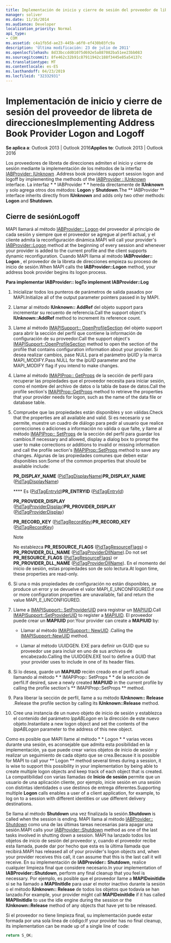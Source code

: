 ```yaml
---
title: Implementación de inicio y cierre de sesión del proveedor de libreta de direcciones
manager: soliver
ms.date: 11/16/2014
ms.audience: Developer
localization_priority: Normal
api_type:
- COM
ms.assetid: c4a1fb5d-ae23-445b-a6f0-ef430b03fc9a
description: 'Última modificación: 23 de julio de 2011'
ms.openlocfilehash: 8d33bccdd01075d692e5a887082ba51ee23bb083
ms.sourcegitcommit: 8fe462c32b91c87911942c188f3445e85a54137c
ms.translationtype: MT
ms.contentlocale: es-ES
ms.lasthandoff: 04/23/2019
ms.locfileid: "32332931"
---
```

# <a name="implementing-address-book-provider-logon-and-logoff"></a><span data-ttu-id="c73ba-103">Implementación de inicio y cierre de sesión del proveedor de libreta de direcciones</span><span class="sxs-lookup"><span data-stu-id="c73ba-103">Implementing Address Book Provider Logon and Logoff</span></span>

<span data-ttu-id="c73ba-104">**Se aplica a**: Outlook 2013 | Outlook 2016</span><span class="sxs-lookup"><span data-stu-id="c73ba-104">**Applies to**: Outlook 2013 | Outlook 2016</span></span> 
  
<span data-ttu-id="c73ba-105">Los proveedores de libreta de direcciones admiten el inicio y cierre de sesión mediante la implementación de los métodos de la interfaz [IABProvider: IUnknown](iabprovideriunknown.md) .</span><span class="sxs-lookup"><span data-stu-id="c73ba-105">Address book providers support session logon and logoff by implementing the methods of the [IABProvider : IUnknown](iabprovideriunknown.md) interface.</span></span> <span data-ttu-id="c73ba-106">La interfaz \* \* IABProvider \* \* hereda directamente de **IUnknown** y solo agrega otros dos métodos: **Logon** y **Shutdown**.</span><span class="sxs-lookup"><span data-stu-id="c73ba-106">The \*\* IABProvider \*\* interface inherits directly from **IUnknown** and adds only two other methods: **Logon** and **Shutdown**.</span></span> 
  
## <a name="logoff"></a><span data-ttu-id="c73ba-107">Cierre de sesión</span><span class="sxs-lookup"><span data-stu-id="c73ba-107">Logoff</span></span>

<span data-ttu-id="c73ba-108">MAPI llamará al método [IABProvider:: Logon](iabprovider-logon.md) del proveedor al principio de cada sesión y siempre que el proveedor se agregue al perfil actual, y el cliente admita la reconfiguración dinámica.</span><span class="sxs-lookup"><span data-stu-id="c73ba-108">MAPI will call your provider's [IABProvider::Logon](iabprovider-logon.md) method at the beginning of every session and whenever your provider is added to the current profile and the client supports dynamic reconfiguration.</span></span> <span data-ttu-id="c73ba-109">Cuando MAPI llama al método **IABProvider:: Logon** , el proveedor de la libreta de direcciones empieza su proceso de inicio de sesión.</span><span class="sxs-lookup"><span data-stu-id="c73ba-109">When MAPI calls the **IABProvider::Logon** method, your address book provider begins its logon process.</span></span> 
  
<span data-ttu-id="c73ba-110">**Para implementar IABProvider:: log**</span><span class="sxs-lookup"><span data-stu-id="c73ba-110">**To implement IABProvider::Log**</span></span>
  
1. <span data-ttu-id="c73ba-111">Inicializar todos los punteros de parámetros de salida pasados por MAPI.</span><span class="sxs-lookup"><span data-stu-id="c73ba-111">Initialize all of the output parameter pointers passed in by MAPI.</span></span> 
    
2. <span data-ttu-id="c73ba-112">Llamar al método **IUnknown:: AddRef** del objeto support para incrementar su recuento de referencia.</span><span class="sxs-lookup"><span data-stu-id="c73ba-112">Call the support object's **IUnknown::AddRef** method to increment its reference count.</span></span> 
    
3. <span data-ttu-id="c73ba-113">Llame al método [IMAPISupport:: OpenProfileSection](imapisupport-openprofilesection.md) del objeto support para abrir la sección del perfil que contiene la información de configuración de su proveedor.</span><span class="sxs-lookup"><span data-stu-id="c73ba-113">Call the support object's [IMAPISupport::OpenProfileSection](imapisupport-openprofilesection.md) method to open the section of the profile that contains configuration information about your provider.</span></span> <span data-ttu-id="c73ba-114">Si desea realizar cambios, pase NULL para el parámetro _lpUID_ y la marca MAPI_MODIFY.</span><span class="sxs-lookup"><span data-stu-id="c73ba-114">Pass NULL for the  _lpUID_ parameter and the MAPI_MODIFY flag if you intend to make changes.</span></span> 
    
4. <span data-ttu-id="c73ba-115">Llame al método [IMAPIProp:: GetProps](imapiprop-getprops.md) de la sección de perfil para recuperar las propiedades que el proveedor necesita para iniciar sesión, como el nombre del archivo de datos o la tabla de base de datos.</span><span class="sxs-lookup"><span data-stu-id="c73ba-115">Call the profile section's [IMAPIProp::GetProps](imapiprop-getprops.md) method to retrieve the properties that your provider needs for logon, such as the name of the data file or database table.</span></span> 
    
5. <span data-ttu-id="c73ba-116">Compruebe que las propiedades están disponibles y son válidas.</span><span class="sxs-lookup"><span data-stu-id="c73ba-116">Check that the properties are all available and valid.</span></span> <span data-ttu-id="c73ba-117">Si es necesario y se permite, muestre un cuadro de diálogo para pedir al usuario que realice correcciones o adiciones a información no válida o que falte, y llame al método [IMAPIProp:: SetProps](imapiprop-setprops.md) de la sección del perfil para guardar los cambios.</span><span class="sxs-lookup"><span data-stu-id="c73ba-117">If necessary and allowed, display a dialog box to prompt the user to make corrections or additions to invalid or missing information and call the profile section's [IMAPIProp::SetProps](imapiprop-setprops.md) method to save any changes.</span></span> <span data-ttu-id="c73ba-118">Algunas de las propiedades comunes que deben estar disponibles son:</span><span class="sxs-lookup"><span data-stu-id="c73ba-118">Some of the common properties that should be available include:</span></span> 
    
   <span data-ttu-id="c73ba-119">**PR_DISPLAY_NAME** ([PidTagDisplayName](pidtagdisplayname-canonical-property.md))</span><span class="sxs-lookup"><span data-stu-id="c73ba-119">**PR_DISPLAY_NAME** ([PidTagDisplayName](pidtagdisplayname-canonical-property.md))</span></span>
    
   <span data-ttu-id="c73ba-120">\*\*\*\* Es ([PidTagEntryId](pidtagentryid-canonical-property.md))</span><span class="sxs-lookup"><span data-stu-id="c73ba-120">**PR_ENTRYID** ([PidTagEntryId](pidtagentryid-canonical-property.md))</span></span>
    
   <span data-ttu-id="c73ba-121">**PR_PROVIDER_DISPLAY** ([PidTagProviderDisplay](pidtagproviderdisplay-canonical-property.md))</span><span class="sxs-lookup"><span data-stu-id="c73ba-121">**PR_PROVIDER_DISPLAY** ([PidTagProviderDisplay](pidtagproviderdisplay-canonical-property.md))</span></span>
    
   <span data-ttu-id="c73ba-122">**PR_RECORD_KEY** ([PidTagRecordKey](pidtagrecordkey-canonical-property.md))</span><span class="sxs-lookup"><span data-stu-id="c73ba-122">**PR_RECORD_KEY** ([PidTagRecordKey](pidtagrecordkey-canonical-property.md))</span></span>
    
   > [!NOTE]
   > <span data-ttu-id="c73ba-123">No establezca **PR_RESOURCE_FLAGS** ([PidTagResourceFlags](pidtagresourceflags-canonical-property.md)) o **PR_PROVIDER_DLL_NAME** ([PidTagProviderDllName](pidtagproviderdllname-canonical-property.md)).</span><span class="sxs-lookup"><span data-stu-id="c73ba-123">Do not set **PR_RESOURCE_FLAGS** ([PidTagResourceFlags](pidtagresourceflags-canonical-property.md)) or **PR_PROVIDER_DLL_NAME** ([PidTagProviderDllName](pidtagproviderdllname-canonical-property.md)).</span></span> <span data-ttu-id="c73ba-124">En el momento del inicio de sesión, estas propiedades son de solo lectura.</span><span class="sxs-lookup"><span data-stu-id="c73ba-124">At logon time, these properties are read-only.</span></span> 
  
6. <span data-ttu-id="c73ba-125">Si una o más propiedades de configuración no están disponibles, se produce un error y se devuelve el valor MAPI_E_UNCONFIGURED.</span><span class="sxs-lookup"><span data-stu-id="c73ba-125">If one or more configuration properties are unavailable, fail and return the value MAPI_E_UNCONFIGURED.</span></span>
    
7. <span data-ttu-id="c73ba-126">Llame a [IMAPISupport:: SetProviderUID](imapisupport-setprovideruid.md) para registrar un [MAPIUID](mapiuid.md).</span><span class="sxs-lookup"><span data-stu-id="c73ba-126">Call [IMAPISupport::SetProviderUID](imapisupport-setprovideruid.md) to register a [MAPIUID](mapiuid.md).</span></span> <span data-ttu-id="c73ba-127">El proveedor puede crear un **MAPIUID** por:</span><span class="sxs-lookup"><span data-stu-id="c73ba-127">Your provider can create a **MAPIUID** by:</span></span> 
    
   - <span data-ttu-id="c73ba-128">Llamar al método [IMAPISupport:: NewUID](imapisupport-newuid.md) .</span><span class="sxs-lookup"><span data-stu-id="c73ba-128">Calling the [IMAPISupport::NewUID](imapisupport-newuid.md) method.</span></span> 
    
   - <span data-ttu-id="c73ba-129">Llamar al método UUIDGEN. EXE para definir un GUID que su proveedor use para incluir en uno de sus archivos de encabezado.</span><span class="sxs-lookup"><span data-stu-id="c73ba-129">Calling the UUIDGEN.EXE tool to define a GUID that your provider uses to include in one of its header files.</span></span>
    
8. <span data-ttu-id="c73ba-130">Si lo desea, guarde un **MAPIUID** recién creado en el perfil actual llamando al método \* \* IMAPIProp:: SetProps \* \* de la sección de perfil.</span><span class="sxs-lookup"><span data-stu-id="c73ba-130">If desired, save a newly created **MAPIUID** in the current profile by calling the profile section's \*\* IMAPIProp::SetProps \*\* method.</span></span> 
    
9. <span data-ttu-id="c73ba-131">Para liberar la sección de perfil, llame a su método **IUnknown:: Release** .</span><span class="sxs-lookup"><span data-stu-id="c73ba-131">Release the profile section by calling its **IUnknown::Release** method.</span></span> 
    
10. <span data-ttu-id="c73ba-132">Cree una instancia de un nuevo objeto de inicio de sesión y establezca el contenido del parámetro _lppABLogon_ en la dirección de este nuevo objeto.</span><span class="sxs-lookup"><span data-stu-id="c73ba-132">Instantiate a new logon object and set the contents of the  _lppABLogon_ parameter to the address of this new object.</span></span> 
    
<span data-ttu-id="c73ba-133">Como es posible que MAPI llame al método \* \* Logon \* \* varias veces durante una sesión, es aconsejable que admita esta posibilidad en la implementación, ya que puede crear varios objetos de inicio de sesión y realizar un seguimiento de cada objeto que se crea.</span><span class="sxs-lookup"><span data-stu-id="c73ba-133">Because it is possible for MAPI to call your \*\* Logon \*\* method several times during a session, it is wise to support this possibility in your implementation by being able to create multiple logon objects and keep track of each object that is created.</span></span> <span data-ttu-id="c73ba-134">La compatibilidad con varias llamadas de **Inicio de sesión** permite que un usuario de una aplicación cliente, por ejemplo, inicie sesión en una sesión con distintas identidades o use destinos de entrega diferentes.</span><span class="sxs-lookup"><span data-stu-id="c73ba-134">Supporting multiple **Logon** calls enables a user of a client application, for example, to log on to a session with different identities or use different delivery destinations.</span></span> 
  
<span data-ttu-id="c73ba-135">Se llama al método **Shutdown** una vez finalizada la sesión.</span><span class="sxs-lookup"><span data-stu-id="c73ba-135">**Shutdown** is called when the session is ending.</span></span> <span data-ttu-id="c73ba-136">MAPI llama al método [IABProvider:: Shutdown](iabprovider-shutdown.md) como una de las últimas tareas necesarias para apagar una sesión.</span><span class="sxs-lookup"><span data-stu-id="c73ba-136">MAPI calls your [IABProvider::Shutdown](iabprovider-shutdown.md) method as one of the last tasks involved in shutting down a session.</span></span> <span data-ttu-id="c73ba-137">MAPI ha lanzado todos los objetos de inicio de sesión del proveedor y, cuando el proveedor recibe esta llamada, puede dar por hecho que esta es la última llamada que recibirá.</span><span class="sxs-lookup"><span data-stu-id="c73ba-137">MAPI has released all of your provider's logon objects and, when your provider receives this call, it can assume that this is the last call it will receive.</span></span> <span data-ttu-id="c73ba-138">En su implementación de **IABProvider:: Shutdown**, realice cualquier limpieza final que considere necesario.</span><span class="sxs-lookup"><span data-stu-id="c73ba-138">In your implementation of **IABProvider::Shutdown**, perform any final cleanup that you feel is necessary.</span></span> <span data-ttu-id="c73ba-139">Por ejemplo, es posible que el proveedor llame a **MAPIDeinitIdle** si se ha llamado a **MAPIInitIdle** para usar el motor inactivo durante la sesión o el método **IUnknown:: Release** de todos los objetos que todavía se han lanzado.</span><span class="sxs-lookup"><span data-stu-id="c73ba-139">For example, your provider might call **MAPIDeinitIdle** if it has called **MAPIInitIdle** to use the idle engine during the session or the **IUnknown::Release** method of any objects that have yet to be released.</span></span> 
  
<span data-ttu-id="c73ba-140">Si el proveedor no tiene limpieza final, su implementación puede estar formada por una sola línea de código:</span><span class="sxs-lookup"><span data-stu-id="c73ba-140">If your provider has no final cleanup, its implementation can be made up of a single line of code:</span></span> 
  
```cpp
return S_OK;

```


